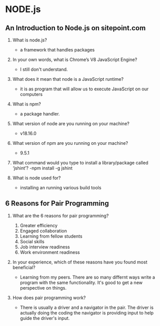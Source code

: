 # NODE.js

## An Introduction to Node.js on sitepoint.com

1. What is node.js?
    - a framework that handles packages

2. In your own words, what is Chrome’s V8 JavaScript Engine?
    - I still don't understand.

3. What does it mean that node is a JavaScript runtime?
    - it is as program that will allow us to execute JavaScript on our computers

4. What is npm?
    - a package handler.

5. What version of node are you running on your machine?
    - v18.16.0 

6. What version of npm are you running on your machine?
    - 9.5.1

7. What command would you type to install a library/package called ‘jshint’?
    -npm install -g jshint

8. What is node used for?
    - installing an running various build tools

## 6 Reasons for Pair Programming

1. What are the 6 reasons for pair programming?
    1. Greater efficiency
    1. Engaged collaboration
    1. Learning from fellow students
    1. Social skills
    1. Job interview readiness
    1. Work environment readiness

2. In your experience, which of these reasons have you found most beneficial?
    - Learning from my peers. There are so many differnt ways write a program with the same functionality. It's good to get a new perspective on things. 

3. How does pair programming work?
    - There is usually a driver and a navigator in the pair. The driver is actually doing the coding the navigator is providing input to help guide the driver's input.